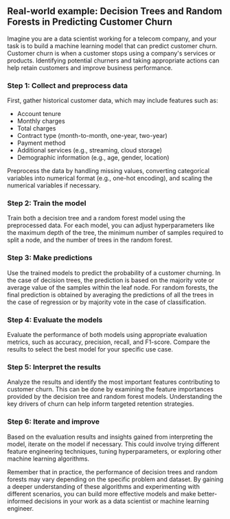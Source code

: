 ## Real-world example: Decision Trees and Random Forests in Predicting Customer Churn

Imagine you are a data scientist working for a telecom company, and your task is to build a machine learning model that can predict customer churn. Customer churn is when a customer stops using a company's services or products. Identifying potential churners and taking appropriate actions can help retain customers and improve business performance.

### Step 1: Collect and preprocess data
First, gather historical customer data, which may include features such as:

- Account tenure
- Monthly charges
- Total charges
- Contract type (month-to-month, one-year, two-year)
- Payment method
- Additional services (e.g., streaming, cloud storage)
- Demographic information (e.g., age, gender, location)

Preprocess the data by handling missing values, converting categorical variables into numerical format (e.g., one-hot encoding), and scaling the numerical variables if necessary.

### Step 2: Train the model
Train both a decision tree and a random forest model using the preprocessed data. For each model, you can adjust hyperparameters like the maximum depth of the tree, the minimum number of samples required to split a node, and the number of trees in the random forest.

### Step 3: Make predictions
Use the trained models to predict the probability of a customer churning. In the case of decision trees, the prediction is based on the majority vote or average value of the samples within the leaf node. For random forests, the final prediction is obtained by averaging the predictions of all the trees in the case of regression or by majority vote in the case of classification.

### Step 4: Evaluate the models
Evaluate the performance of both models using appropriate evaluation metrics, such as accuracy, precision, recall, and F1-score. Compare the results to select the best model for your specific use case.

### Step 5: Interpret the results
Analyze the results and identify the most important features contributing to customer churn. This can be done by examining the feature importances provided by the decision tree and random forest models. Understanding the key drivers of churn can help inform targeted retention strategies.

### Step 6: Iterate and improve
Based on the evaluation results and insights gained from interpreting the model, iterate on the model if necessary. This could involve trying different feature engineering techniques, tuning hyperparameters, or exploring other machine learning algorithms.

Remember that in practice, the performance of decision trees and random forests may vary depending on the specific problem and dataset. By gaining a deeper understanding of these algorithms and experimenting with different scenarios, you can build more effective models and make better-informed decisions in your work as a data scientist or machine learning engineer.
